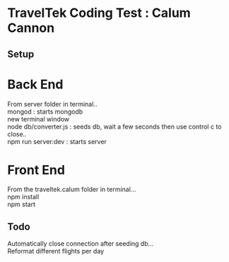 # TravelTek Coding Test : Calum Cannon

## Setup

# Back End
From server folder in terminal.. <br/>
mongod : starts mongodb <br/>
new terminal window <br/>
node db/converter.js : seeds db, wait a few seconds then use control c to close.. <br/>
npm run server:dev : starts server <br/>

# Front End
From the traveltek.calum folder in terminal... <br/>
npm install <br/>
npm start <br/>

## Todo
Automatically close connection after seeding db... <br/>
Reformat different flights per day 
